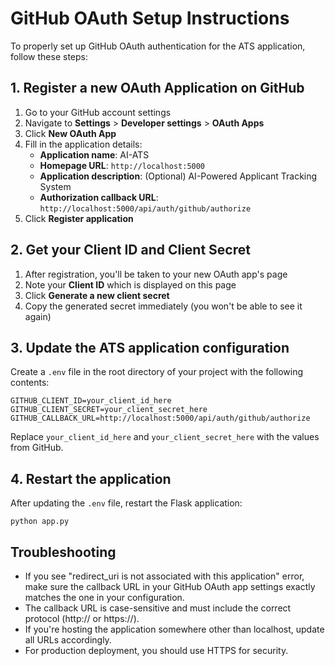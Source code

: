 # GitHub OAuth Setup Instructions

To properly set up GitHub OAuth authentication for the ATS application, follow these steps:

## 1. Register a new OAuth Application on GitHub

1. Go to your GitHub account settings
2. Navigate to **Settings** > **Developer settings** > **OAuth Apps**
3. Click **New OAuth App**
4. Fill in the application details:
   - **Application name**: AI-ATS
   - **Homepage URL**: `http://localhost:5000`
   - **Application description**: (Optional) AI-Powered Applicant Tracking System
   - **Authorization callback URL**: `http://localhost:5000/api/auth/github/authorize`
5. Click **Register application**

## 2. Get your Client ID and Client Secret

1. After registration, you'll be taken to your new OAuth app's page
2. Note your **Client ID** which is displayed on this page
3. Click **Generate a new client secret**
4. Copy the generated secret immediately (you won't be able to see it again)

## 3. Update the ATS application configuration

Create a `.env` file in the root directory of your project with the following contents:

```
GITHUB_CLIENT_ID=your_client_id_here
GITHUB_CLIENT_SECRET=your_client_secret_here
GITHUB_CALLBACK_URL=http://localhost:5000/api/auth/github/authorize
```

Replace `your_client_id_here` and `your_client_secret_here` with the values from GitHub.

## 4. Restart the application

After updating the `.env` file, restart the Flask application:

```
python app.py
```

## Troubleshooting

- If you see "redirect_uri is not associated with this application" error, make sure the callback URL in your GitHub OAuth app settings exactly matches the one in your configuration.
- The callback URL is case-sensitive and must include the correct protocol (http:// or https://).
- If you're hosting the application somewhere other than localhost, update all URLs accordingly.
- For production deployment, you should use HTTPS for security.
